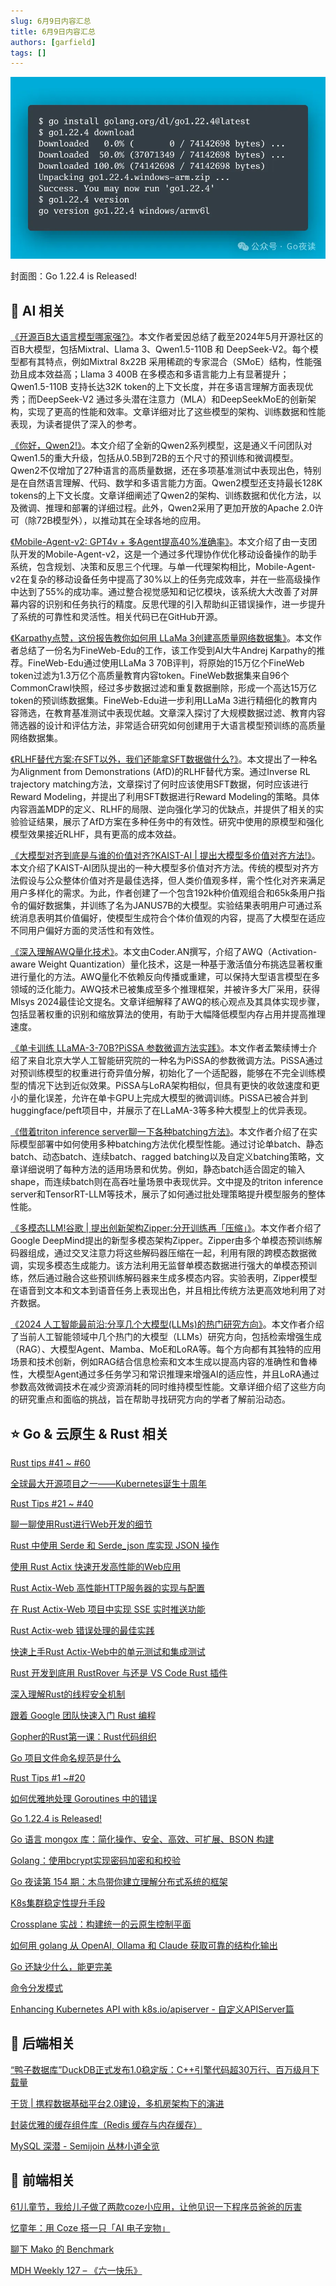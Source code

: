 ```yaml
---
slug: 6月9日内容汇总
title: 6月9日内容汇总
authors: [garfield]
tags: []
---
```


![alt text](image.png)

封面图：Go 1.22.4 is Released!

## 🌟 AI 相关

[《开源百B大语言模型哪家强?》](https://mp.weixin.qq.com/s/Jgf9akHdgxEokrlMPmGgQQ)。本文作者爱因总结了截至2024年5月开源社区的百B大模型，包括Mixtral、Llama 3、Qwen1.5-110B 和 DeepSeek-V2。每个模型都有其特点，例如Mixtral 8x22B 采用稀疏的专家混合（SMoE）结构，性能强劲且成本效益高；Llama 3 400B 在多模态和多语言能力上有显著提升；Qwen1.5-110B 支持长达32K token的上下文长度，并在多语言理解方面表现优秀；而DeepSeek-V2 通过多头潜在注意力（MLA）和DeepSeekMoE的创新架构，实现了更高的性能和效率。文章详细对比了这些模型的架构、训练数据和性能表现，为读者提供了深入的参考。

[《你好，Qwen2!》](https://mp.weixin.qq.com/s/s5vChAY6B2s_ZVK-ALYP2w)。本文介绍了全新的Qwen2系列模型，这是通义千问团队对Qwen1.5的重大升级，包括从0.5B到72B的五个尺寸的预训练和微调模型。Qwen2不仅增加了27种语言的高质量数据，还在多项基准测试中表现出色，特别是在自然语言理解、代码、数学和多语言能力方面。Qwen2模型还支持最长128K tokens的上下文长度。文章详细阐述了Qwen2的架构、训练数据和优化方法，以及微调、推理和部署的详细过程。此外，Qwen2采用了更加开放的Apache 2.0许可（除72B模型外），以推动其在全球各地的应用。

[《Mobile-Agent-v2: GPT4v + 多Agent提高40%准确率》](https://mp.weixin.qq.com/s/EXFIMUaSJfG_WhRCBzgmKA)。本文介绍了由一支团队开发的Mobile-Agent-v2，这是一个通过多代理协作优化移动设备操作的助手系统，包含规划、决策和反思三个代理。与单一代理架构相比，Mobile-Agent-v2在复杂的移动设备任务中提高了30%以上的任务完成效率，并在一些高级操作中达到了55%的成功率。通过整合视觉感知和记忆模块，该系统大大改善了对屏幕内容的识别和任务执行的精度。反思代理的引入帮助纠正错误操作，进一步提升了系统的可靠性和灵活性。相关代码已在GitHub开源。

[《Karpathy点赞，这份报告教你如何用 LLaMa 3创建高质量网络数据集》](https://mp.weixin.qq.com/s/luZGMG1RRUT4X_ckt8hsCQ)。本文作者总结了一份名为FineWeb-Edu的工作，该工作受到AI大牛Andrej Karpathy的推荐。FineWeb-Edu通过使用LLaMa 3 70B评判，将原始的15万亿个FineWeb token过滤为1.3万亿个高质量教育内容token。FineWeb数据集来自96个CommonCrawl快照，经过多步数据过滤和重复数据删除，形成一个高达15万亿token的预训练数据集。FineWeb-Edu进一步利用LLaMa 3进行精细化的教育内容筛选，在教育基准测试中表现优越。文章深入探讨了大规模数据过滤、教育内容筛选器的设计和评估方法，非常适合研究如何创建用于大语言模型预训练的高质量网络数据集。

[《RLHF替代方案:在SFT以外，我们还能拿SFT数据做什么?》](https://mp.weixin.qq.com/s/duayAuvVfSoMlpRJQbDjrA)。本文提出了一种名为Alignment from Demonstrations (AfD)的RLHF替代方案。通过Inverse RL trajectory matching方法，文章探讨了何时应该使用SFT数据，何时应该进行Reward Modeling，并提出了利用SFT数据进行Reward Modeling的策略。具体内容涵盖MDP的定义、RLHF的局限、逆向强化学习的优缺点，并提供了相关的实验验证结果，展示了AfD方案在多种任务中的有效性。研究中使用的原模型和强化模型效果接近RLHF，具有更高的成本效益。

[《大模型对齐到底是与谁的价值对齐?KAIST-AI | 提出大模型多价值对齐方法!》](https://mp.weixin.qq.com/s/w_MFh_-W5wpV2FwMCP5Yfg)。本文介绍了KAIST-AI团队提出的一种大模型多价值对齐方法。传统的模型对齐方法假设与公众整体价值对齐是最佳选择，但人类价值观多样，需个性化对齐来满足用户多样化的需求。为此，作者创建了一个包含192k种价值观组合和65k条用户指令的偏好数据集，并训练了名为JANUS7B的大模型。实验结果表明用户可通过系统消息表明其价值偏好，使模型生成符合个体价值观的内容，提高了大模型在适应不同用户偏好方面的灵活性和有效性。

[《深入理解AWQ量化技术》](https://mp.weixin.qq.com/s/7tPKmp-Z_unsjl7n7lV89Q)。本文由Coder.AN撰写，介绍了AWQ（Activation-aware Weight Quantization）量化技术，这是一种基于激活值分布挑选显著权重进行量化的方法。AWQ量化不依赖反向传播或重建，可以保持大型语言模型在多领域的泛化能力。AWQ技术已被集成至多个推理框架，并被许多大厂采用，获得Mlsys 2024最佳论文提名。文章详细解释了AWQ的核心观点及其具体实现步骤，包括显著权重的识别和缩放算法的使用，有助于大幅降低模型内存占用并提高推理速度。

[《单卡训练 LLaMA-3-70B?PiSSA 参数微调方法实践》](https://mp.weixin.qq.com/s/o6shuvsz8UFJxbsknKf0tQ)。本文作者孟繁续博士介绍了来自北京大学人工智能研究院的一种名为PiSSA的参数微调方法。PiSSA通过对预训练模型的权重进行奇异值分解，初始化了一个适配器，能够在不完全训练模型的情况下达到近似效果。PiSSA与LoRA架构相似，但具有更快的收敛速度和更小的量化误差，允许在单卡GPU上完成大模型的微调训练。PiSSA已被合并到huggingface/peft项目中，并展示了在LLaMA-3等多种大模型上的优异表现。

[《借着triton inference server聊一下各种batching方法》](https://mp.weixin.qq.com/s/Y-3ZMvn_gZK1u5I6_woq_g)。本文作者介绍了在实际模型部署中如何使用多种batching方法优化模型性能。通过讨论单batch、静态batch、动态batch、连续batch、ragged batching以及自定义batching策略，文章详细说明了每种方法的适用场景和优势。例如，静态batch适合固定的输入shape，而连续batch则在高吞吐量场景中表现优异。文中提及的triton inference server和TensorRT-LLM等技术，展示了如何通过批处理策略提升模型服务的整体性能。

[《多模态LLM!谷歌 | 提出创新架构Zipper:分开训练再「压缩」》](https://mp.weixin.qq.com/s/OfA333WDUkNIprfMBJ9FjQ)。本文作者介绍了Google DeepMind提出的新型多模态架构Zipper。Zipper由多个单模态预训练解码器组成，通过交叉注意力将这些解码器压缩在一起，利用有限的跨模态数据微调，实现多模态生成能力。该方法利用无监督单模态数据进行强大的单模态预训练，然后通过融合这些预训练解码器来生成多模态内容。实验表明，Zipper模型在语音到文本和文本到语音任务上表现出色，并且相比传统方法更高效地利用了对齐数据。

[《2024 人工智能最前沿:分享几个大模型(LLMs)的热门研究方向》](https://mp.weixin.qq.com/s/4kwCqxu6e2uFZ53UGbtDuw)。本文作者介绍了当前人工智能领域中几个热门的大模型（LLMs）研究方向，包括检索增强生成（RAG）、大模型Agent、Mamba、MoE和LoRA等。每个方向都有其独特的应用场景和技术创新，例如RAG结合信息检索和文本生成以提高内容的准确性和鲁棒性，大模型Agent通过多任务学习和常识推理来增强AI的适应性，并且LoRA通过参数高效微调技术在减少资源消耗的同时维持模型性能。文章详细介绍了这些方向的研究重点和面临的挑战，旨在帮助寻找研究方向的学者了解前沿动态。

## ⭐️ Go & 云原生 & Rust 相关

[Rust tips #41 ~ #60](https://mp.weixin.qq.com/s/92jjgtbPJ0W6pcgudfkq2A)

[全球最大开源项目之一——Kubernetes诞生十周年](https://mp.weixin.qq.com/s/7bma0aoB2ZLX5F_LmvG19w)

[Rust Tips #21 ~ #40](https://mp.weixin.qq.com/s/buOZUGUF6bKoN3J3dOcZ4A)

[聊一聊使用Rust进行Web开发的细节](https://mp.weixin.qq.com/s/kDxIJEy9kfvvRXEZCzVI7Q)

[Rust 中使用 Serde 和 Serde_json 库实现 JSON 操作](https://mp.weixin.qq.com/s/RM6AzkFPBMUxWPe2Z3Ot3w)

[使用 Rust Actix 快速开发高性能的Web应用](https://mp.weixin.qq.com/s/sJazQAYon7dgYRYIaLhj5g)

[Rust Actix-Web 高性能HTTP服务器的实现与配置](https://mp.weixin.qq.com/s/sJUpIAxBMxbxXFmZu673ZA)

[在 Rust Actix-Web 项目中实现 SSE 实时推送功能](https://mp.weixin.qq.com/s/4MwfLHqxFXkSxT6ytWr_lw)

[Rust Actix-web 错误处理的最佳实践](https://mp.weixin.qq.com/s/FqkbhsN93hDgsUvDrhKniA)

[快速上手Rust Actix-Web中的单元测试和集成测试](https://mp.weixin.qq.com/s/si0VzcyZRIp9cX-22ukLUA)

[Rust 开发到底用 RustRover 与还是 VS Code Rust 插件](https://mp.weixin.qq.com/s/sFCkv1f6qtfsHEbc-wD5pg)

[深入理解Rust的线程安全机制](https://mp.weixin.qq.com/s/FiO0c0CDJ4LR2GsRdh8CxQ)

[跟着 Google 团队快速入门 Rust 编程](https://mp.weixin.qq.com/s/3z9lbJXKsKmYOUNZLFnCtw)

[Gopher的Rust第一课：Rust代码组织](https://mp.weixin.qq.com/s/3Xo6meiZa_AitddFpgUSZw)

[Go 项目文件命名规范是什么](https://mp.weixin.qq.com/s/ai54GIM-e3hWNj1MMUbntA)

[Rust Tips #1 ~#20](https://mp.weixin.qq.com/s/8r_8k6mN54obPSs1lUkz6Q)

[如何优雅地处理 Goroutines 中的错误](https://mp.weixin.qq.com/s/tzUzoyAaNq-59PbwBlvqdg)

[Go 1.22.4 is Released!](https://mp.weixin.qq.com/s/4VwlsxZ17kcZjOgPl-Ahtw)

[Go 语言 mongox 库：简化操作、安全、高效、可扩展、BSON 构建](https://mp.weixin.qq.com/s/Y7Cl_vKTN4CUcemmE5a17A)

[Golang：使用bcrypt实现密码加密和和校验](https://mp.weixin.qq.com/s/4pO7yMSiwXhTTU7IM1TusQ)

[Go 夜读第 154 期：木鸟带你建立理解分布式系统的框架](https://mp.weixin.qq.com/s/7dD18BazBSRdkaGXNF-toA)

[K8s集群稳定性提升手段](https://mp.weixin.qq.com/s/ShzYKGkOAqJFE1qRQXjSxw)

[Crossplane 实战：构建统一的云原生控制平面](https://mp.weixin.qq.com/s/O5M5RFq2pgEutYncFYsFNA)

[如何用 golang 从 OpenAI, Ollama 和 Claude 获取可靠的结构化输出](https://mp.weixin.qq.com/s/h8qaz1LF7HdwRy6ottW8cg)

[Go 还缺少什么，能更完美](https://mp.weixin.qq.com/s/gMro9EomjDnflLKldzZuag)

[命令分发模式](https://mp.weixin.qq.com/s/3E2UvCIx9_XpLbmBmu-yUg)

[Enhancing Kubernetes API with k8s.io/apiserver - 自定义APIServer篇](https://mp.weixin.qq.com/s/raFDnbkWU4G8Mvng1yo_8g)

## 📒 后端相关

[“鸭子数据库”DuckDB正式发布1.0稳定版：C++引擎代码超30万行、百万级月下载量](https://mp.weixin.qq.com/s/HIsTtf7QC_n82fV6JuYv7g)

[干货 | 携程数据基础平台2.0建设，多机房架构下的演进](https://mp.weixin.qq.com/s/7TxBtoz4wMCjYjFe3qfKxg)

[封装优雅的缓存组件库（Redis 缓存与内存缓存）](https://mp.weixin.qq.com/s/yQLKQE5EB7fDBPAXzLPpEw)

[MySQL 深潜 - Semijoin 丛林小道全览](https://mp.weixin.qq.com/s/UYS5ALDC0nOdookJGijkrg)

## 📒 前端相关

[61儿童节，我给儿子做了两款coze小应用，让他见识一下程序员爸爸的厉害](https://mp.weixin.qq.com/s/YxPxpds9OJl0CWXTCYfxWg)

[忆童年：用 Coze 搭一只「AI 电子宠物」](https://mp.weixin.qq.com/s/0oZaNQguFHHL3OiXoiGbvA)

[聊下 Mako 的 Benchmark](https://mp.weixin.qq.com/s/b7VpQ5LNKYYKf40Rq5youg)

[MDH Weekly 127 – 《六一快乐》](https://mp.weixin.qq.com/s/8T9pfdKQ5A9N5e87Y92h5g)
